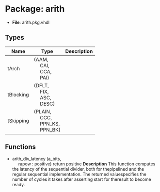 # Package: arith

- **File**: arith.pkg.vhdl
## Types

| Name      | Type                                                                                                                                      | Description |
| --------- | ----------------------------------------------------------------------------------------------------------------------------------------- | ----------- |
| tArch     | (AAM,<br><span style="padding-left:20px"> CAI,<br><span style="padding-left:20px"> CCA,<br><span style="padding-left:20px"> PAI)          |             |
| tBlocking | (DFLT,<br><span style="padding-left:20px"> FIX,<br><span style="padding-left:20px"> ASC,<br><span style="padding-left:20px"> DESC)        |             |
| tSkipping | (PLAIN,<br><span style="padding-left:20px"> CCC,<br><span style="padding-left:20px"> PPN_KS,<br><span style="padding-left:20px"> PPN_BK)  |             |
## Functions
- arith_div_latency <font id="function_arguments">(a_bits,<br><span style="padding-left:20px"> rapow : positive) </font> <font id="function_return">return positive </font>
**Description**
This function computes the latency of the sequential divider, both for thepipelined and the regular sequential implementation. The returned valuespecifies the number of cycles it takes after asserting start for theresult to become ready.
